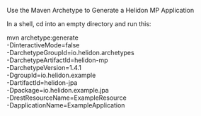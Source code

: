Use the Maven Archetype to Generate a Helidon MP Application

In a shell, cd into an empty directory and run this:

mvn archetype:generate \
    -DinteractiveMode=false \
    -DarchetypeGroupId=io.helidon.archetypes \
    -DarchetypeArtifactId=helidon-mp \
    -DarchetypeVersion=1.4.1 \
    -DgroupId=io.helidon.example \
    -DartifactId=helidon-jpa \
    -Dpackage=io.helidon.example.jpa \
    -DrestResourceName=ExampleResource \
    -DapplicationName=ExampleApplication

 
